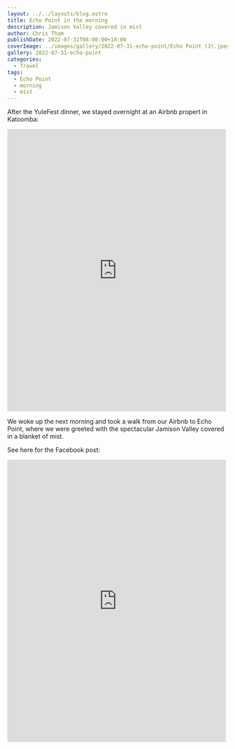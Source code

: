 ```yaml
---
layout: ../../layouts/blog.astro
title: Echo Point in the morning
description: Jamison Valley covered in mist
author: Chris Tham
publishDate: 2022-07-31T08:00:00+10:00
coverImage: ../images/gallery/2022-07-31-echo-point/Echo Point (3).jpeg
gallery: 2022-07-31-echo-point
categories:
  - Travel
tags:
  - Echo Point
  - morning
  - mist
---
```


After the YuleFest dinner, we stayed overnight at an Airbnb propert in Katoomba:

<iframe src="https://www.facebook.com/plugins/post.php?href=https%3A%2F%2Fwww.facebook.com%2Fchris1.tham%2Fposts%2Fpfbid05viCwYM6NCwfRh8qavzydMMpUP8DJ6aYfjqUYm6s1CkFYpenNwAPWCQip3VXiaEdl&show_text=true&width=500" width="500" height="645" style="border:none;overflow:hidden" scrolling="no" frameborder="0" allowfullscreen="true" allow="autoplay; clipboard-write; encrypted-media; picture-in-picture; web-share"></iframe>

We woke up the next morning and took a walk from our Airbnb to
Echo Point, where we were greeted with the spectacular Jamison Valley covered
in a blanket of mist.

See here for the Facebook post:

<iframe src="https://www.facebook.com/plugins/post.php?href=https%3A%2F%2Fwww.facebook.com%2Fchris1.tham%2Fposts%2Fpfbid0pxpNKiZyBb72ut49ZTAGFeRjE4obNuUoExnbTYa3c2LxMW7AULLmToiqQQ9acJetl&show_text=true&width=500" width="500" height="645" style="border:none;overflow:hidden" scrolling="no" frameborder="0" allowfullscreen="true" allow="autoplay; clipboard-write; encrypted-media; picture-in-picture; web-share"></iframe>
